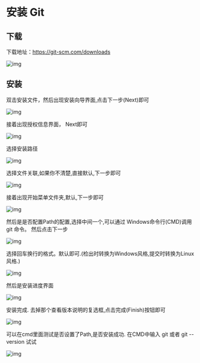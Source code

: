 # 安装 Git

## 下载

下载地址：https://git-scm.com/downloads

![img](..\assets\Lusifer1511792517.png)

## 安装

双击安装文件，然后出现安装向导界面,点击下一步(Next)即可

![img](../assets/02_WizardNext.png)

接着出现授权信息界面， Next即可

![img](..\assets\03_LicenceNext.png)

选择安装路径

![img](..\assets\04_InstallPath.png)

选择文件关联,如果你不清楚,直接默认,下一步即可

![img](..\assets\05_Associate.png)

接着出现开始菜单文件夹,默认,下一步即可

![img](..\assets\06_StartMenu.png)

然后是是否配置Path的配置,选择中间一个,可以通过 Windows命令行(CMD)调用 git 命令。 然后点击下一步

![img](..\assets\07_GitPath.png)

选择回车换行的格式。默认即可.(检出时转换为Windows风格,提交时转换为Linux风格.)

![img](..\assets\08_CRLF.png)

然后是安装进度界面

![img](..\assets\09_Installing.png)

安装完成. 去掉那个查看版本说明的复选框,点击完成(Finish)按钮即可

![img](..\assets\10_Finish.png)

可以在cmd里面测试是否设置了Path,是否安装成功. 在CMD中输入 git 或者 git --version 试试

![img](..\assets\Lusifer1511793614.png)